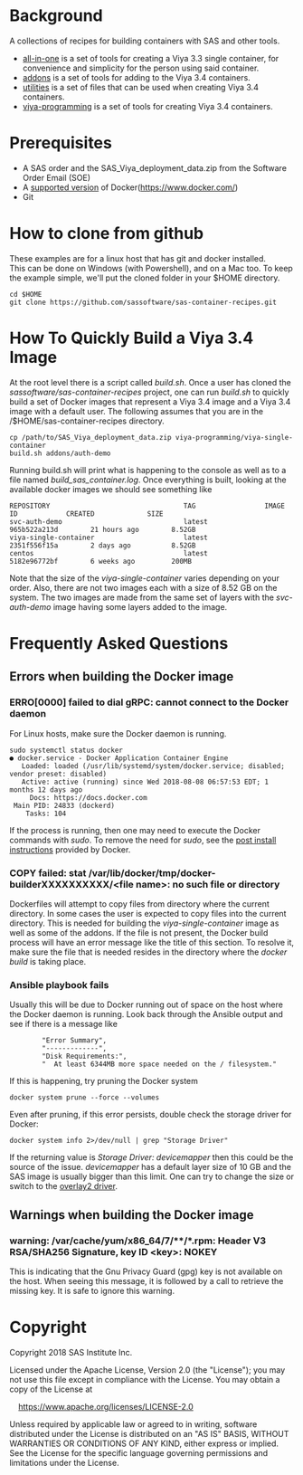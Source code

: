 # Background
A collections of recipes for building containers with SAS and other tools.

* [all-in-one](all-in-one/README.md) is a set of tools for creating a Viya 3.3 single container, for convenience and simplicity for the person using said container.
* [addons](addons/README.md) is a set of tools for adding to the Viya 3.4 containers.
* [utilities](utilities/README.md) is a set of files that can be used when creating Viya 3.4 containers.
* [viya-programming](viya-programming/README.md) is a set of tools for creating Viya 3.4 containers.

# Prerequisites

* A SAS order and the SAS_Viya_deployment_data.zip from the Software Order Email (SOE)
* A [supported version](https://success.docker.com/article/maintenance-lifecycle) of Docker(https://www.docker.com/)
* Git

# How to clone from github

These examples are for a linux host that has git and docker installed.  
This can be done on Windows (with Powershell), and on a Mac too. 
To keep the example simple, we'll put the cloned folder in your $HOME directory.

```
cd $HOME
git clone https://github.com/sassoftware/sas-container-recipes.git
```

# How To Quickly Build a Viya 3.4 Image

At the root level there is a script called _build.sh_. Once a user has cloned
the _sassoftware/sas-container-recipes_ project, one can run _build.sh_ to 
quickly build a set of Docker images that represent a Viya 3.4 image and a 
Viya 3.4 image with a default user. The following assumes that you are in the 
/$HOME/sas-container-recipes directory.

```
cp /path/to/SAS_Viya_deployment_data.zip viya-programming/viya-single-container
build.sh addons/auth-demo
```

Running build.sh will print what is happening to the console as well as to a file
named _build_sas_container.log_. Once everything is built, looking at the available
docker images we should see something like

```
REPOSITORY                                 TAG                 IMAGE ID            CREATED             SIZE
svc-auth-demo                              latest              965b522a213d        21 hours ago        8.52GB
viya-single-container                      latest              2351f556f15a        2 days ago          8.52GB
centos                                     latest              5182e96772bf        6 weeks ago         200MB
```

Note that the size of the _viya-single-container_ varies depending on your order.
Also, there are not two images each with a size of 8.52 GB on the system. The two
images are made from the same set of layers with the _svc-auth-demo_ image having
some layers added to the image.

# Frequently Asked Questions
## Errors when building the Docker image
### ERRO[0000] failed to dial gRPC: cannot connect to the Docker daemon

For Linux hosts, make sure the Docker daemon is running. 

```
sudo systemctl status docker
● docker.service - Docker Application Container Engine
   Loaded: loaded (/usr/lib/systemd/system/docker.service; disabled; vendor preset: disabled)
   Active: active (running) since Wed 2018-08-08 06:57:53 EDT; 1 months 12 days ago
     Docs: https://docs.docker.com
 Main PID: 24833 (dockerd)
    Tasks: 104
```

If the process is running, then one may need to execute the Docker commands with
_sudo_. To remove the need for _sudo_, see the [post install instructions](https://docs.docker.com/v17.12/install/linux/linux-postinstall/)
provided by Docker.

### COPY failed: stat /var/lib/docker/tmp/docker-builderXXXXXXXXXX/\<file name\>: no such file or directory

Dockerfiles will attempt to copy files from directory where the current directory.
In some cases the user is expected to copy files into the current directory. This
is needed for building the _viya-single-container_ image as well as some of the 
addons. If the file is not present, the Docker build process will have an error
message like the title of this section. To resolve it, make sure the file that is
needed resides in the directory where the _docker build_ is taking place.

### Ansible playbook fails 

Usually this will be due to Docker running out of space on the host where the Docker
daemon is running. Look back through the Ansible output and see if there is a message
like

```
        "Error Summary",
        "-------------",
        "Disk Requirements:",
        "  At least 6344MB more space needed on the / filesystem."
```

If this is happening, try pruning the Docker system

```
docker system prune --force --volumes
```

Even after pruning, if this error persists, double check the storage driver for Docker:

```
docker system info 2>/dev/null | grep "Storage Driver"
```

If the returning value is _Storage Driver: devicemapper_ then this could be the 
source of the issue. _devicemapper_ has a default layer size of 10 GB and the SAS
image is usually bigger than this limit. One can try to change the size or switch to
the [overlay2 driver](https://docs.docker.com/storage/storagedriver/overlayfs-driver/).


## Warnings when building the Docker image
### warning: /var/cache/yum/x86_64/7/**/*.rpm: Header V3 RSA/SHA256 Signature, key ID \<key\>: NOKEY

This is indicating that the Gnu Privacy Guard (gpg) key is not available on the host. 
When seeing this message, it is followed by a call to retrieve the missing key.
It is safe to ignore this warning.

# Copyright

Copyright 2018 SAS Institute Inc.

Licensed under the Apache License, Version 2.0 (the "License");
you may not use this file except in compliance with the License.
You may obtain a copy of the License at

&nbsp;&nbsp;&nbsp;&nbsp;https://www.apache.org/licenses/LICENSE-2.0

Unless required by applicable law or agreed to in writing, software
distributed under the License is distributed on an "AS IS" BASIS,
WITHOUT WARRANTIES OR CONDITIONS OF ANY KIND, either express or implied.
See the License for the specific language governing permissions and
limitations under the License.
